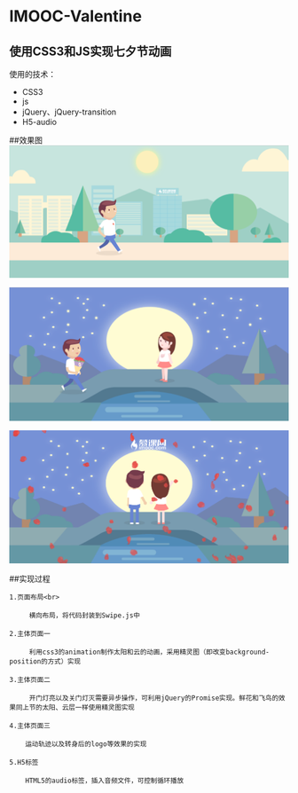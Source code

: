 # IMOOC-Valentine
## 使用CSS3和JS实现七夕节动画

使用的技术：
* CSS3
* js
* jQuery、jQuery-transition
* H5-audio

##效果图
![效果图一](https://github.com/SryanZY/IMOOC-Valentine/raw/master/WebContent/images/xiaoguotu1.png)

![效果图二](https://github.com/SryanZY/IMOOC-Valentine/raw/master/WebContent/images/xiaoguotu3.png)

![效果图二](https://github.com/SryanZY/IMOOC-Valentine/raw/master/WebContent/images/xiaoguotu2.png)

##实现过程

```
1.页面布局<br>

     横向布局，将代码封装到Swipe.js中
  
2.主体页面一

     利用css3的animation制作太阳和云的动画，采用精灵图（即改变background-position的方式）实现
     
3.主体页面二

     开门灯亮以及关门灯灭需要异步操作，可利用jQuery的Promise实现。鲜花和飞鸟的效果同上节的太阳、云层一样使用精灵图实现
     
4.主体页面三

    运动轨迹以及转身后的logo等效果的实现
    
5.H5标签

    HTML5的audio标签，插入音频文件，可控制循环播放
```
